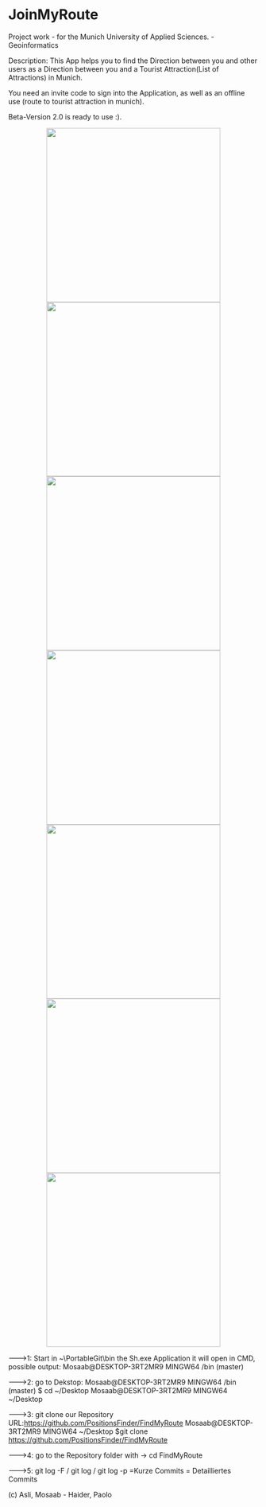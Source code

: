 # JoinMyRoute

Project work - for the Munich University of Applied Sciences. - Geoinformatics

Description:
This App helps you to find the Direction between you and other users as a Direction between you and a Tourist Attraction(List of Attractions) in Munich.

You need an invite code to sign into the Application, as well as an offline use (route to tourist attraction in munich).

Beta-Version 2.0 is ready to use :).

<p align="center">
  <img src="http://image.ibb.co/eQSsNm/Screenshot_20171115_173949.png" width="350"/>
  <img src="http://image.ibb.co/idae2m/Screenshot_20171115_173952.png" width="350"/>
  <img src="http://image.ibb.co/csuva6/Screenshot_20171115_173955.png" width="350"/>
  <img src="http://preview.ibb.co/fzdcoR/Screenshot_20171115_174001.png" width="350"/>
  <img src="http://image.ibb.co/faZp2m/Screenshot_20171115_174004.png" width="350"/>
  <img src="http://image.ibb.co/cYthNm/Screenshot_20171115_174017.png" width="350"/>
  <img src="http://image.ibb.co/cfdGhm/Screenshot_20171115_174036.png" width="350"/>
</p>

--->1:
		Start in ~\PortableGit\bin the Sh.exe Application 
		it will open in CMD, possible output:
		Mosaab@DESKTOP-3RT2MR9 MINGW64 /bin (master)


--->2:
		go to Dekstop:
		Mosaab@DESKTOP-3RT2MR9 MINGW64 /bin (master)
		$ cd ~/Desktop
		Mosaab@DESKTOP-3RT2MR9 MINGW64 ~/Desktop

--->3: 
		git clone our Repository URL:https://github.com/PositionsFinder/FindMyRoute
		Mosaab@DESKTOP-3RT2MR9 MINGW64 ~/Desktop
		$git clone https://github.com/PositionsFinder/FindMyRoute

--->4:
		go to the Repository folder with -> cd FindMyRoute

--->5:
		git log -F    / git log / git log -p
		=Kurze Commits           = Detailliertes Commits 

(c) Asli, Mosaab - Haider, Paolo
